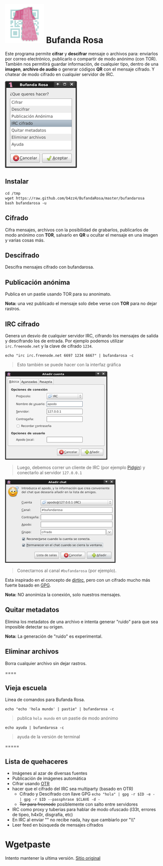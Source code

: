 # ![captura del programa](img/bufandarosa.png) Bufanda Rosa


Este programa permite **cifrar** y **descifrar** mensaje o archivos para: enviarlos por correo electrónico, publicarlo o compartir de modo anónimo (con TOR). 
También nos permitirá guardar información, de cualquier tipo, dentro de una **imagen**,  **archivo de audio** o generar códigos **QR** con el mensaje cifrado.
Y chatear de modo cifrado en cualquier servidor de IRC.

![captura del programa](img/cifrado.png)

## Instalar

~~~
cd /tmp
wget https://raw.github.com/b4zz4/BufandaRosa/master/bufandarosa
bash bufandarosa -u
~~~

## Cifrado

Cifra mensajes, archivos con la posibilidad de grabarlos, publicarlos de modo anónimo con **TOR**, salvarlo en **QR** u ocultar el mensaje en una imagen y varias cosas más.

## Descifrado

Descifra mensajes cifrado con bufandarosa.

## Publicación anónima

Publica en un pastie usando TOR para su anonimato.

**Nota:** una vez publicado el mensaje solo debe verse con **TOR** para no dejar rastros.

## IRC cifrado

Genera un desvío de cualquier servidor IRC, cifrando los mensajes de salida y descifrando los de entrada. 
Por ejemplo podemos utilizar `irc.freenode.net` y la clave de cifrado `1234`.

~~~
echo "irc irc.freenode.net 6697 1234 6667" | bufandarosa -c
~~~
> Esto también se puede hacer con la interfaz gráfica

![captura del programa](img/irc.png)
> Luego, debemos correr un cliente de IRC (por ejemplo [Pidgin](https://pidgin.im/)) y conectarlo al servidor `127.0.0.1`

![captura del programa](img/canal.png)
> Conectarnos al canal `#bufandarosa` (por ejemplo).

Esta inspirado en el concepto de [dirtirc](http://dirtirc.sf.net), pero con un cifrado mucho más fuerte basado en [GPG](http://www.gnupg.org/index.es.html).

**Nota:** NO anonímiza la conexión, solo nuestros mensajes.

## Quitar metadatos

Elimina los metadatos de una archivo e intenta generar "ruido" para que sea imposible detectar su origen.

**Nota:** La generación de "ruido" es experimental.

## Eliminar archivos

Borra cualquier archivo sin dejar rastros.

====

## Vieja escuela

Linea de comandos para Bufanda Rosa.

~~~
echo "echo 'hola mundo' | pastie" | bufandarosa -c
~~~
> publica `hola mundo` en un pastie de modo anónimo

~~~
echo ayuda | bufandarosa -c
~~~
> ayuda de la versión de terminal

=====

## Lista de quehaceres

* Imágenes al azar de diversas fuentes
* Publicación de imágenes automática
* Cifrar usando [OTR](http://www.cypherpunks.ca/otr/)
* hacer que el cifrado del IRC sea multiparty (basado en OTR)
  * Cifrado y Descifrado con llave GPG `echo "hola" | gpg -r $ID -e - | gpg -r $ID --passphrase $CLAVE -d -`
  * ~~Tor para freenode~~ posiblemente con salto entre servidores
* IRC como proxy y tuberias para hablar de modo ofuscado (l33t, errores de tipeo, h4x0r, disgrafía, etc)
* En IRC al enviar "\" no recibe nada, hay que cambiarlo por "\\\\"
* Leer feed en búsqueda de mensajes cifrados

# Wgetpaste

Intento mantener la ultima versión. [Sitio original](http://wgetpaste.zlin.dk/)
